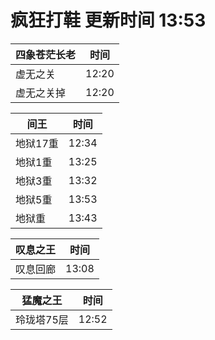 # 疯狂打鞋 更新时间 13:53

| 四象苍茫长老   | 时间    |
|--------|-------|
| 虚无之关 | 12:20 |
| 虚无之关掉 | 12:20 |

| 间王   | 时间    |
|--------|-------|
| 地狱17重 | 12:34 |
| 地狱1重 | 13:25 |
| 地狱3重 | 13:32 |
| 地狱5重 | 13:53 |
| 地狱重 | 13:43 |

| 叹息之王   | 时间    |
|--------|-------|
| 叹息回廊 | 13:08 |

| 猛魔之王   | 时间    |
|--------|-------|
| 玲珑塔75层 | 12:52 |
